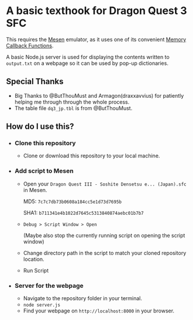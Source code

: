# A basic texthook for Dragon Quest 3 SFC
This requires the [Mesen](https://www.mesen.ca/) emulator, as it uses one of its convenient [Memory Callback Functions](https://www.mesen.ca/docs/apireference/callbacks.html).

A basic Node.js server is used for displaying the contents written to `output.txt` on a webpage so it can be used by pop-up dictionaries.

## Special Thanks
- Big Thanks to @ButThouMust and Armagon(draxxavvius) for patiently helping me through through the whole process.
- The table file `dq3_jp.tbl` is from @ButThouMust.
## How do I use this?
- ### Clone this repository
    - Clone or download this repository to your local machine.
- ### Add script to Mesen
    - Open your `Dragon Quest III - Soshite Densetsu e... (Japan).sfc` in Mesen.
    
        MD5: `7c7c7db73b0608a184cc5e1d73d7695b`

        SHA1: `b711341e4b1022d7645c5313840874aebc01b7b7`
    - `Debug > Script Window > Open`

        (Maybe also stop the currently running script on opening the script window)
    - Change directory path in the script to match your cloned repository location.
    - Run Script
- ### Server for the webpage
    - Navigate to the repository folder in your terminal.
    - `node server.js`
    - Find your webpage on `http://localhost:8000` in your browser.